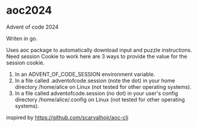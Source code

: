 # aoc2024
Advent of code 2024

Writen in go.

Uses aoc package to automatically download input and puzzle instructions. 
Need session Cookie to work here are 3 ways to provide the value for the session cookie.

1. In an ADVENT_OF_CODE_SESSION environment variable.
2. In a file called .adventofcode.session (note the dot) in your home directory /home/alice on Linux (not tested for other operating systems).
3. In a file called adventofcode.session (no dot) in your user's config directory /home/alice/.config on Linux (not tested for other operating systems).

inspired by https://github.com/scarvalhojr/aoc-cli
